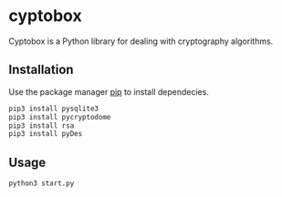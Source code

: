 # cyptobox
Cyptobox is a Python library for dealing with cryptography algorithms.
## Installation

Use the package manager [pip](https://pip.pypa.io/en/stable/) to install dependecies.

```bash
pip3 install pysqlite3
pip3 install pycryptodome
pip3 install rsa
pip3 install pyDes
```

## Usage

```python
python3 start.py
```
